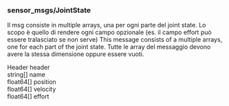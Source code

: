 ### sensor_msgs/JointState ###

Il msg consiste in multiple arrays, una per ogni parte del joint state.
Lo scopo è quello di rendere ogni campo opzionale (es. il campo effort può essere tralasciato se non serve)
This message consists of a multiple arrays, one for each part of the joint state. 
Tutte le array del messaggio devono avere la stessa dimensione oppure essere vuoti.

Header header  
string[] name  
float64[] position  
float64[] velocity  
float64[] effort  
